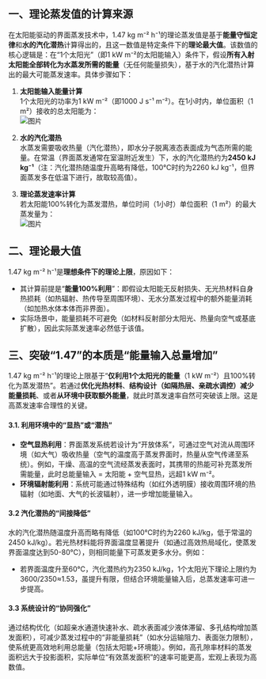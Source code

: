 ## 一、理论蒸发值的计算来源
在太阳能驱动的界面蒸发技术中，1.47 kg m⁻² h⁻¹的理论蒸发值是基于**能量守恒定律**和**水的汽化潜热**计算得出的，且这一数值是特定条件下的**理论最大值**。该数值的核心逻辑是：在“1个太阳光”（即1 kW m⁻²的太阳能输入）条件下，假设**所有入射太阳能全部转化为水蒸发所需的能量**（无任何能量损失），基于水的汽化潜热计算出的最大可能蒸发速率。具体步骤如下：

1. **太阳能输入能量计算**  
   1个太阳光的功率为1 kW m⁻²（即1000 J s⁻¹ m⁻²）。在1小时内，单位面积（1 m²）接收的总太阳能为：  
![图片](<https://cloudflare-imgbed-9xb.pages.dev/file/1753709289004_image_yhPlKd.png>)

2. **水的汽化潜热**  
   水蒸发需要吸收热量（汽化潜热），即水分子脱离液态表面成为气态所需的能量。在常温（界面蒸发通常在室温附近发生）下，水的汽化潜热约为**2450 kJ kg⁻¹**（注：汽化潜热随温度升高略有降低，100℃时约为2260 kJ kg⁻¹，但界面蒸发多在低温下进行，故取较高值）。

3. **理论蒸发速率计算**  
   若太阳能100%转化为蒸发潜热，单位时间（1小时）单位面积（1 m²）的最大蒸发量为：  
![图片](<https://cloudflare-imgbed-9xb.pages.dev/file/1753709266446_image_1nHPkP.png>)


## 二、理论最大值
1.47 kg m⁻² h⁻¹是**理想条件下的理论上限**，原因如下：  
- 其计算前提是“**能量100%利用**”：即假设太阳能无反射损失、无光热材料自身热损耗（如热辐射、热传导至周围环境）、无水分蒸发过程中的额外能量消耗（如加热水体本体而非界面）。  
- 实际场景中，能量损耗不可避免（如材料反射部分太阳光、热量向空气或基底扩散），因此实际蒸发速率必然低于该值。  




## 三、突破“1.47”的本质是“能量输入总量增加”
1.47 kg m⁻² h⁻¹的理论上限基于“**仅利用1个太阳光的能量**（1 kW m⁻²）且100%转化为蒸发潜热”。若通过**优化光热材料**、**结构设计（如隔热层、亲疏水调控）减少能量损耗**、或者**从环境中获取额外能量**，就此时蒸发速率自然可突破该上限。这是高蒸发速率合理性的关键。

#### 3.1. 利用环境中的“显热”或“潜热”
- **空气显热利用**：界面蒸发系统若设计为“开放体系”，可通过空气对流从周围环境（如大气）吸收热量（空气的温度高于蒸发界面时，热量从空气传递至系统）。例如，干燥、高温的空气流经蒸发表面时，其携带的热能可补充蒸发所需能量，此时总能量输入 = 太阳能 + 空气显热，远超1 kW m⁻²。  
- **环境辐射能利用**：系统可能通过特殊结构（如红外透明膜）接收周围环境的热辐射（如地面、大气的长波辐射），进一步增加能量输入。

#### 3.2 汽化潜热的“间接降低”
水的汽化潜热随温度升高而略有降低（如100℃时约为2260 kJ/kg，低于常温的2450 kJ/kg）。若光热材料能将界面温度显著提升（如通过高效热局域化，使蒸发界面温度达到50-80℃），则相同能量下可蒸发更多水分。例如：  
- 若界面温度升至60℃，汽化潜热约为2350 kJ/kg，1个太阳光下理论上限约为3600/2350≈1.53，虽提升有限，但结合环境能量输入后，总蒸发速率可进一步提高。

#### 3.3 系统设计的“协同强化”
通过结构优化（如超亲水通道快速补水、疏水表面减少液体滞留、多孔结构增加蒸发面积），可减少蒸发过程中的“非能量损耗”（如水分运输阻力、表面张力限制），使系统更高效地利用总能量（包括太阳能+环境能）。例如，高孔隙率材料的蒸发面积远大于投影面积，实际单位“有效蒸发面积”的速率可能更高，宏观上表现为高数值。


